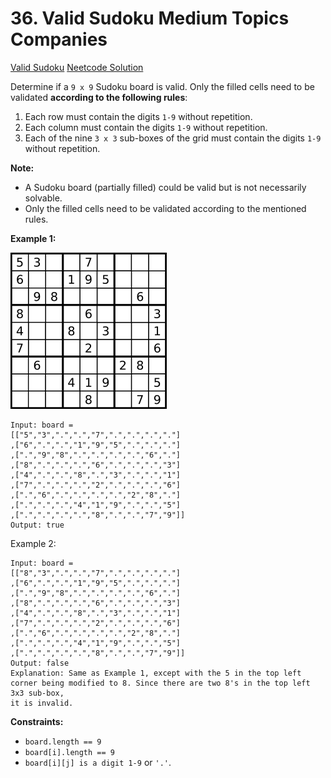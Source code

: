 # 36. Valid Sudoku Medium Topics Companies

[Valid Sudoku](https://leetcode.com/problems/valid-sudoku/description/)
[Neetcode Solution](https://www.youtube.com/watch?v=TjFXEUCMqI8&pp=ygUVbmVldGNvZGUgdmFsaWQgc3Vkb2t1)

Determine if a `9 x 9` Sudoku board is valid. Only the filled cells need to be
validated <b>according to the following rules</b>:

1. Each row must contain the digits `1-9` without repetition.
2. Each column must contain the digits `1-9` without repetition.
3. Each of the nine `3 x 3` sub-boxes of the grid must contain the digits `1-9`
   without repetition.

**Note:**

- A Sudoku board (partially filled) could be valid but is not necessarily
  solvable.
- Only the filled cells need to be validated according to the mentioned rules.

**Example 1:**

<img src="./sudoku.svg.png" />

```
Input: board =
[["5","3",".",".","7",".",".",".","."]
,["6",".",".","1","9","5",".",".","."]
,[".","9","8",".",".",".",".","6","."]
,["8",".",".",".","6",".",".",".","3"]
,["4",".",".","8",".","3",".",".","1"]
,["7",".",".",".","2",".",".",".","6"]
,[".","6",".",".",".",".","2","8","."]
,[".",".",".","4","1","9",".",".","5"]
,[".",".",".",".","8",".",".","7","9"]]
Output: true
```

Example 2:

```
Input: board =
[["8","3",".",".","7",".",".",".","."]
,["6",".",".","1","9","5",".",".","."]
,[".","9","8",".",".",".",".","6","."]
,["8",".",".",".","6",".",".",".","3"]
,["4",".",".","8",".","3",".",".","1"]
,["7",".",".",".","2",".",".",".","6"]
,[".","6",".",".",".",".","2","8","."]
,[".",".",".","4","1","9",".",".","5"]
,[".",".",".",".","8",".",".","7","9"]]
Output: false
Explanation: Same as Example 1, except with the 5 in the top left
corner being modified to 8. Since there are two 8's in the top left 3x3 sub-box,
it is invalid.
```

**Constraints:**

- `board.length == 9`
- `board[i].length == 9`
- `board[i][j] is a digit 1-9` or `'.'`.
